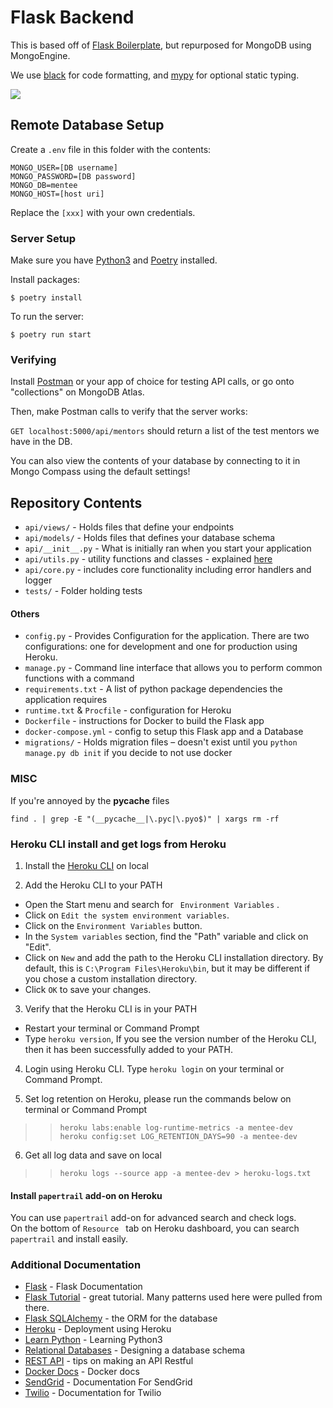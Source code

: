# Flask Backend

This is based off of [Flask Boilerplate](https://github.com/tko22/flask-boilerplate), but repurposed for MongoDB using MongoEngine.

We use [black](https://github.com/ambv/black) for code formatting, and [mypy](http://mypy-lang.org/) for optional static typing.

![](../master/docs/flask.gif)

## Remote Database Setup

Create a `.env` file in this folder with the contents:

```
MONGO_USER=[DB username]
MONGO_PASSWORD=[DB password]
MONGO_DB=mentee
MONGO_HOST=[host uri]
```

Replace the `[xxx]` with your own credentials.

### Server Setup

Make sure you have [Python3](https://realpython.com/installing-python/) and [Poetry](https://python-poetry.org/) installed.

Install packages:

```
$ poetry install
```

To run the server:

```
$ poetry run start
```

### Verifying

Install [Postman](https://www.getpostman.com/downloads/) or your app of choice for testing API calls, or go onto "collections" on MongoDB Atlas.

Then, make Postman calls to verify that the server works:

`GET localhost:5000/api/mentors` should return a list of the test mentors we have in the DB.

You can also view the contents of your database by connecting to it in Mongo Compass using the default settings!

## Repository Contents

- `api/views/` - Holds files that define your endpoints
- `api/models/` - Holds files that defines your database schema
- `api/__init__.py` - What is initially ran when you start your application
- `api/utils.py` - utility functions and classes - explained [here](https://github.com/tko22/flask-boilerplate/wiki/Conventions)
- `api/core.py` - includes core functionality including error handlers and logger
- `tests/` - Folder holding tests

#### Others

- `config.py` - Provides Configuration for the application. There are two configurations: one for development and one for production using Heroku.
- `manage.py` - Command line interface that allows you to perform common functions with a command
- `requirements.txt` - A list of python package dependencies the application requires
- `runtime.txt` & `Procfile` - configuration for Heroku
- `Dockerfile` - instructions for Docker to build the Flask app
- `docker-compose.yml` - config to setup this Flask app and a Database
- `migrations/` - Holds migration files – doesn't exist until you `python manage.py db init` if you decide to not use docker

### MISC

If you're annoyed by the **pycache** files

```
find . | grep -E "(__pycache__|\.pyc|\.pyo$)" | xargs rm -rf
```

### Heroku CLI install and get logs from Heroku

1. Install the [Heroku CLI](https://devcenter.heroku.com/articles/heroku-cli#download-and-install) on local</br>

2. Add the Heroku CLI to your PATH
- Open the Start menu and search for ``` Environment Variables``` .
- Click on ``` Edit the system environment variables ```.
- Click on the ``` Environment Variables ``` button.
- In the ``` System variables ``` section, find the "Path" variable and click on "Edit".
- Click on ``` New ``` and add the path to the Heroku CLI installation directory. By default, this is ``` C:\Program Files\Heroku\bin ```, but it may be different if you chose a custom installation directory.
- Click ``` OK ``` to save your changes.

3. Verify that the Heroku CLI is in your PATH
- Restart your terminal or Command Prompt
- Type ``` heroku version ```, If you see the version number of the Heroku CLI, then it has been successfully added to your PATH.

4. Login using Heroku CLI. Type ``` heroku login ``` on your terminal or Command Prompt. 

5. Set log retention on Heroku, please run the commands below on terminal or Command Prompt

>>```
>>heroku labs:enable log-runtime-metrics -a mentee-dev
>>heroku config:set LOG_RETENTION_DAYS=90 -a mentee-dev
>>```

6. Get all log data and save on local
>>```
>>heroku logs --source app -a mentee-dev > heroku-logs.txt
>>```

#### Install ```papertrail``` add-on on Heroku

You can use ```papertrail``` add-on for advanced search and check logs.<br>
On the bottom of ```Resource ``` tab on Heroku dashboard, you can search ```papertrail``` and install easily.



### Additional Documentation

- [Flask](http://flask.pocoo.org/) - Flask Documentation
- [Flask Tutorial](http://flask.pocoo.org/docs/1.0/tutorial/) - great tutorial. Many patterns used here were pulled from there.
- [Flask SQLAlchemy](http://flask-sqlalchemy.pocoo.org/2.3/) - the ORM for the database
- [Heroku](https://devcenter.heroku.com/articles/getting-started-with-python#introduction) - Deployment using Heroku
- [Learn Python](https://www.learnpython.org/) - Learning Python3
- [Relational Databases](https://www.ntu.edu.sg/home/ehchua/programming/sql/Relational_Database_Design.html) - Designing a database schema
- [REST API](http://www.restapitutorial.com/lessons/restquicktips.html) - tips on making an API Restful
- [Docker Docs](https://docs.docker.com/get-started/) - Docker docs
- [SendGrid](https://sendgrid.com/docs/for-developers/) - Documentation For SendGrid
- [Twilio](twilio.com/docs/libraries/python) - Documentation for Twilio
